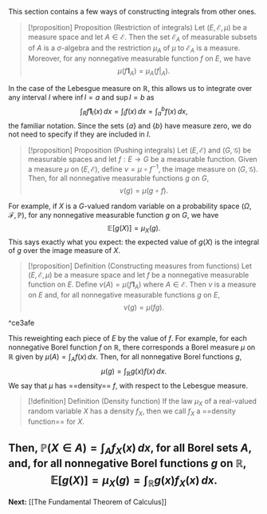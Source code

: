 This section contains a few ways of constructing integrals from other ones.

> [!proposition] Proposition (Restriction of integrals)
> Let $(E,\mathcal{E},\mu)$ be a measure space and let $A\in \mathcal{E}$. Then the set $\mathcal{E}_{A}$ of measurable subsets of $A$ is a $\sigma$-algebra and the restriction $\mu_{A}$ of $\mu$ to $\mathcal{E}_{A}$ is a measure. Moreover, for any nonnegative measurable function $f$ on $E$, we have
> $$
> \mu(f\mathbf{1}_{A})=\mu_{A}(f|_{A}).
> $$

In the case of the Lebesgue measure on $\mathbb{R}$, this allows us to integrate over any interval $I$ where $\inf I = a$ and $\sup I = b$ as
$$
\int _{R}f\mathbf{1}_{I}(x) \, dx =\int _{I}f(x) \, dx =\int_{a}^{b} f(x) \, dx ,
$$
the familiar notation. Since the sets $\{a\}$ and $\{ b \}$ have measure zero, we do not need to specify if they are included in $I$.

> [!proposition] Proposition (Pushing integrals)
> Let $(E,\mathcal{E})$ and $(G,\mathcal{G})$ be measurable spaces and let $f:E\to G$ be a measurable function. Given a measure $\mu$ on $(E,\mathcal{E})$, define $\nu=\mu \circ f^{-1}$, the image measure on $(G,\mathcal{G})$.  Then, for all nonnegative measurable functions $g$ on $G$,
> $$
> \nu(g)=\mu(g\circ f).
> $$

 For example, if $X$ is a $G$-valued random variable on a probability space $(\Omega,\mathcal{F},\mathbb{P})$, for any nonnegative measurable function $g$ on $G$, we have
 $$
\mathbb{E}[g(X)]=\mu_{X}(g).
$$
This says exactly what you expect: the expected value of $g(X)$ is the integral of $g$ over the image measure of $X$.

> [!proposition] Definition (Constructing measures from functions)
> Let $(E,\mathcal{E},\mu)$ be a measure space and let $f$ be a nonnegative measurable function on $E$. Define $\nu(A)=\mu(f\mathbf{1}_{A})$ where $A\in \mathcal{E}$. Then $\nu$ is a measure on $E$ and, for all nonnegative measurable functions $g$ on $E$,
> $$
> \nu(g)=\mu(fg).
> $$

^ce3afe

This reweighting each piece of $E$ by the value of $f$. For example, for each nonnegative Borel function $f$ on $\mathbb{R}$, there corresponds a Borel measure $\mu$ on $\mathbb{R}$ given by $\mu(A)=\int _{A}f(x) \, dx$. Then, for all nonnegative Borel functions $g$,
$$
\mu(g)=\int _{\mathbb{R}}g(x)f(x) \, dx .
$$
We say that $\mu$ has ==density== $f$, with respect to the Lebesgue measure.

> [!definition] Definition (Density function)
> If the law $\mu_{X}$ of a real-valued random variable $X$ has a density $f_{X}$, then we call $f_{X}$ a ==density function== for $X$.

Then, $\mathbb{P}(X \in A)=\int _{A}f_{X}(x) \, dx$, for all Borel sets $A$, and, for all nonnegative Borel functions $g$ on $\mathbb{R}$,
$$
\mathbb{E}[g(X)]=\mu_{X}(g)=\int _{\mathbb{R}}g(x)f_{X}(x) \, dx .
$$
---

**Next:** [[The Fundamental Theorem of Calculus]]
